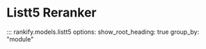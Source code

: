 # Listt5 Reranker

::: rankify.models.listt5
options:
    show_root_heading: true
    group_by: "module"